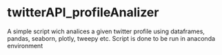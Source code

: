 # twitterAPI_profileAnalizer
A simple script wich analices a given twitter profile using dataframes, pandas, seaborn, plotly, tweepy etc.
Script is done to be run in anaconda environment
